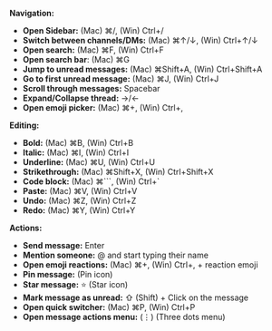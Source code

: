**Navigation:**

- **Open Sidebar:** (Mac) ⌘/, (Win) Ctrl+/
- **Switch between channels/DMs:** (Mac) ⌘↑/↓, (Win) Ctrl+↑/↓
- **Open search:** (Mac) ⌘F, (Win) Ctrl+F
- **Open search bar**: (Mac) ⌘G
- **Jump to unread messages:** (Mac) ⌘Shift+A, (Win) Ctrl+Shift+A
- **Go to first unread message:** (Mac) ⌘J, (Win) Ctrl+J
- **Scroll through messages:** Spacebar
- **Expand/Collapse thread:** →/←
- **Open emoji picker:** (Mac) ⌘+, (Win) Ctrl+,

**Editing:**

- **Bold:** (Mac) ⌘B, (Win) Ctrl+B
- **Italic:** (Mac) ⌘I, (Win) Ctrl+I
- **Underline:** (Mac) ⌘U, (Win) Ctrl+U
- **Strikethrough:** (Mac) ⌘Shift+X, (Win) Ctrl+Shift+X
- **Code block:** (Mac) ⌘```, (Win) Ctrl+`
- **Paste:** (Mac) ⌘V, (Win) Ctrl+V
- **Undo:** (Mac) ⌘Z, (Win) Ctrl+Z
- **Redo:** (Mac) ⌘Y, (Win) Ctrl+Y

**Actions:**

- **Send message:** Enter
- **Mention someone:** @ and start typing their name
- **Open emoji reactions:** (Mac) ⌘+, (Win) Ctrl+, + reaction emoji
- **Pin message:** (Pin icon)
- **Star message:** ⭐ (Star icon)
- **Mark message as unread:** ⇧ (Shift) + Click on the message
- **Open quick switcher:** (Mac) ⌘P, (Win) Ctrl+P
- **Open message actions menu:** (⋮) (Three dots menu)